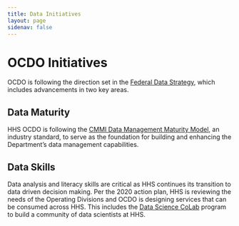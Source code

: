 ```yaml
---
title: Data Initiatives
layout: page
sidenav: false
---
```


# OCDO Initiatives

OCDO is following the direction set in the [Federal Data Strategy](https://strategy.data.gov/), which includes advancements in two key areas.

## Data Maturity

HHS OCDO is following the [CMMI Data Management Maturity Model](https://cmmiinstitute.com/data-management-maturity), an industry standard, to serve as the foundation for building and enhancing the Department’s data management capabilities.

## Data Skills

Data analysis and literacy skills are critical as HHS continues its transition to data driven decision making. Per the 2020 action plan, HHS is reviewing the needs of the Operating Divisions and OCDO is designing services that can be consumed across HHS. This includes the [Data Science CoLab](https://www.hhs.gov/cto/initiatives/data-science-colab/index.html) program to build a community of data scientists at HHS.
